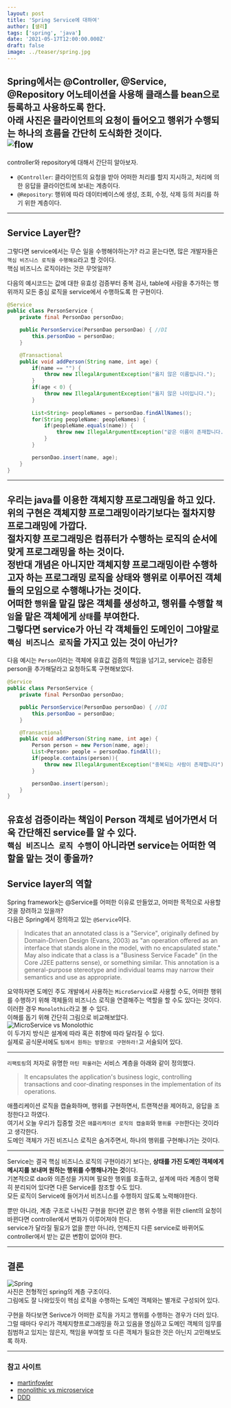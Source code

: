 ```yaml
---
layout: post
title: 'Spring Service에 대하여'
author: [샐리]
tags: ['spring', 'java']
date: '2021-05-17T12:00:00.000Z'
draft: false
image: ../teaser/spring.jpg
---
```

Spring에서는 @Controller, @Service, @Repository 어노테이션을 사용해 클래스를 bean으로 등록하고 사용하도록 한다.  
아래 사진은 클라이언트의 요청이 들어오고 행위가 수행되는 하나의 흐름을 간단히 도식화한 것이다.  
![flow](../images/2021-05-17-flow.png)
---

controller와 repository에 대해서 간단히 알아보자.
- `@Controller`: 클라이언트의 요청을 받아 어떠한 처리를 할지 지시하고, 처리에 의한 응답을 클라이언트에 보내는 계층이다.
- `@Repository`: 행위에 따라 데이터베이스에 생성, 조회, 수정, 삭제 등의 처리를 하기 위한 계층이다.

---
## Service Layer란?
그렇다면 service에서는 무슨 일을 수행해야하는가? 라고 묻는다면, 많은 개발자들은 `핵심 비즈니스 로직을 수행해요`라고 할 것이다.  
핵심 비즈니스 로직이라는 것은 무엇일까?

다음의 예시코드는 값에 대한 유효성 검증부터 중복 검사, table에 사람을 추가하는 행위까지 모든 중심 로직을 service에서 수행하도록 한 구현이다.
```java
@Service
public class PersonService {
    private final PersonDao personDao;

    public PersonService(PersonDao personDao) { //DI
        this.personDao = personDao;
    }

    @Transactional
    public void addPerson(String name, int age) {
        if(name == "") {
            throw new IllegalArgumentException("옳지 않은 이름입니다.");
        }
        if(age < 0) {
            throw new IllegalArgumentException("옳지 않은 나이입니다.");
        }
        
        List<String> peopleNames = personDao.findAllNames();
        for(String peopleName: peopleNames) {
            if(peopleName.equals(name)) {
                throw new IllegalArgumentException("같은 이름이 존재합니다.");
            }
        }

        personDao.insert(name, age);
    }
}
```  
---
우리는 java를 이용한 객체지향 프로그래밍을 하고 있다.  
위의 구현은 객체지향 프로그래밍이라기보다는 절차지향 프로그래밍에 가깝다.  
절차지향 프로그래밍은 컴퓨터가 수행하는 로직의 순서에 맞게 프로그래밍을 하는 것이다.  
정반대 개념은 아니지만 객체지향 프로그래밍이란 수행하고자 하는 프로그래밍 로직을 상태와 행위로 이루어진 객체들의 모임으로 수행해나가는 것이다.  
어떠한 `행위`을 맡길 많은 객체를 생성하고, 행위를 수행할 `책임`을 맡은 객체에게 `상태`를 부여한다.  
그렇다면 service가 아닌 각 객체들인 도메인이 그야말로 `핵심 비즈니스 로직`을 가지고 있는 것이 아닌가?
---
다음 예시는 `Person`이라는 객체에 유효값 검증의 책임을 넘기고, service는 검증된 person을 추가해달라고 요청하도록 구현해보았다.

```java
@Service
public class PersonService {
    private final PersonDao personDao;

    public PersonService(PersonDao personDao) { //DI
        this.personDao = personDao;
    }

    @Transactional
    public void addPerson(String name, int age) {
        Person person = new Person(name, age);
        List<Person> people = personDao.findAll();
        if(people.contains(person)){
            throw new IllegalArgumentException("중복되는 사람이 존재합니다");
        }

        personDao.insert(person);
    }
}
```  

유효성 검증이라는 책임이 Person 객체로 넘어가면서 더욱 간단해진 service를 알 수 있다.  
`핵심 비즈니스 로직 수행`이 아니라면 service는 어떠한 역할을 맡는 것이 좋을까?
---

## Service layer의 역할
Spring framework는 @Service를 어떠한 이유로 만들었고, 어떠한 목적으로 사용할 것을 장려하고 있을까?  
다음은 Spring에서 정의하고 있는 `@Service`이다.

> Indicates that an annotated class is a "Service", originally defined by Domain-Driven Design (Evans, 2003) as "an operation offered as an interface that stands alone in the model, with no encapsulated state."
May also indicate that a class is a "Business Service Facade" (in the Core J2EE patterns sense), or something similar. This annotation is a general-purpose stereotype and individual teams may narrow their semantics and use as appropriate.

요약하자면 도메인 주도 개발에서 사용하는 `MicroService`로 사용할 수도, 어떠한 행위를 수행하기 위해 객체들의 비즈니스 로직을 연결해주는 역할을 할 수도 있다는 것이다. 이러한 경우 `Monolothic`라고 볼 수 있다.  
이해를 돕기 위해 간단히 그림으로 비교해보았다.  
![MicroService vs Monolothic](../images/2021-05-17-monolithic-microservice.png)  
이 두가지 방식은 설계에 따라 혹은 취향에 따라 달라질 수 있다.  
실제로 공식문서에도 `팀에서 원하는 방향으로 구현하라!`고 서술되어 있다.

---

`리팩토링`의 저자로 유명한 `마틴 파울러`는 서비스 계층을 아래와 같이 정의했다.
> It encapsulates the application's business logic, controlling transactions and coor-dinating responses in the implementation of its operations.

애플리케이션 로직을 캡슐화하며, 행위를 구현하면서, 트랜잭션을 제어하고, 응답을 조정한다고 하였다.  
여기서 오늘 우리가 집중할 것은 `애플리케이션 로직의 캡술화`와 `행위를 구현`한다는 것이라고 생각한다.  
도메인 객체가 가진 비즈니스 로직은 숨겨주면서, 하나의 행위를 구현해나가는 것이다.

---

Service는 결국 핵심 비즈니스 로직의 구현이라기 보다는, **상태를 가진 도메인 객체에게 메시지를 보내며 원하는 행위를 수행해나가는 것**이다.  
기본적으로 dao와 의존성을 가지며 필요한 행위를 호출하고, 설계에 따라 계층이 명확히 분리되어 있다면 다른 Service를 참조할 수도 있다.  
모든 로직이 Service에 들어가서 비즈니스를 수행하지 않도록 노력해야한다.

뿐만 아니라, 계층 구조로 나눠진 구현을 한다면 같은 행위 수행을 위한 client의 요청이 바뀐다면 controller에서 변화가 이루어져야 한다.  
service가 달라질 필요가 없을 뿐만 아니라, 언제든지 다른 service로 바뀌어도 controller에서 받는 값은 변함이 없어야 한다.

---

## 결론
![Spring](../images/2021-05-17-spring.png)  
사진은 전형적인 spring의 계층 구조이다.  
그림에도 잘 나와있듯이 헥심 로직을 수행하는 도메인 객체와는 별개로 구성되어 있다.

구현을 하다보면 Serivce가 어떠한 로직을 가지고 행위를 수행하는 경우가 더러 있다.  
그럴 때마다 우리가 객체지향프로그래밍을 하고 있음을 명심하고 도메인 객체의 임무를 침범하고 있지는 않은지, 책임을 부여할 또 다른 객체가 필요한 것은 아닌지 고민해보도록 하자.

---

### 참고 사이트
- [martinfowler](https://martinfowler.com/eaaCatalog/serviceLayer.html)  
- [monolithic vs microservice](https://www.codebyamir.com/blog/monolithic-vs-microservices-architecture)  
- [DDD](https://medium.com/modern-software-architecture/modern-software-architecture-1-domain-driven-design-f06fad8695f9)  
